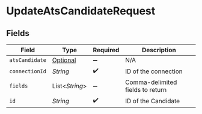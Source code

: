 # UpdateAtsCandidateRequest


## Fields

| Field                                                         | Type                                                          | Required                                                      | Description                                                   |
| ------------------------------------------------------------- | ------------------------------------------------------------- | ------------------------------------------------------------- | ------------------------------------------------------------- |
| `atsCandidate`                                                | [Optional<AtsCandidate>](../../models/shared/AtsCandidate.md) | :heavy_minus_sign:                                            | N/A                                                           |
| `connectionId`                                                | *String*                                                      | :heavy_check_mark:                                            | ID of the connection                                          |
| `fields`                                                      | List<*String*>                                                | :heavy_minus_sign:                                            | Comma-delimited fields to return                              |
| `id`                                                          | *String*                                                      | :heavy_check_mark:                                            | ID of the Candidate                                           |